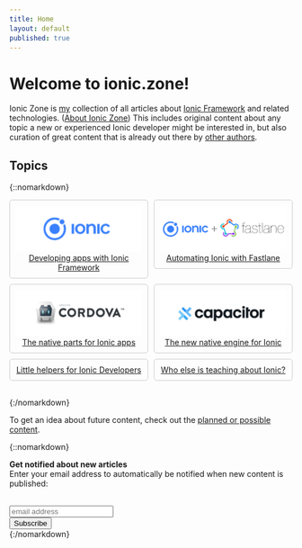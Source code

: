 ```yaml
---
title: Home
layout: default
published: true
---
```


# Welcome to ionic.zone!

Ionic Zone is [my](https://janpiotrowski.de) collection of all articles about [Ionic Framework](http://ionicframework.com/) and related technologies. ([About Ionic Zone](about)) This includes original content about any topic a new or experienced Ionic developer might be interested in, but also curation of great content that is already out there by [other authors](_articles/community.md).

## Topics

<style>
.grid-container {
  display: grid;
  grid-template-columns: repeat(auto-fill, minmax(175px, 2fr));
  grid-gap: 10px;
  margin-bottom:30px;
}
.grid-container div {
  border: 1px solid #ccc;
  border-radius: 5px;
  padding: 10px;
  text-align: center;
}
.grid-container div h2 {
  font-family: "Noto Sans", Helvetica, Arial, sans-serif;
  font-weight: normal;
  margin: 0;
  font-size:1rem;
  display:none;
}
.grid-container div img {
  margin:0;
  display:inline;
}
</style>

{::nomarkdown}
<div class="grid-container">

  <a href="content">
    <div>
      <h2>Ionic</h2>
      <img src="assets/images/index/ionic_logo.png" alt="Ionic Logo" title="Ionic Framework">
      Developing apps with Ionic Framework
    </div>
  </a>

  <a href="fastlane">
    <div>
      <h2>Fastlane and Ionic</h2>
      <img src="assets/images/index/ionic_fastlane.png" alt="Ionic + Fastlane Logos" title="Ionic + Fastlane">
      Automating Ionic with Fastlane
    </div>
  </a>

  <a href="cordova">
    <div>
      <h2>Cordova</h2>
      <img src="assets/images/index/cordova_logo.png" alt="Apache Cordova Logo" title="Cordova">
      The native parts for Ionic apps
    </div>

  <a href="capacitor">
    <div>
      <h2>Capacitor</h2>
      <img src="assets/images/index/capacitor_logo.png" alt="Capacitor Logo" title="Capacitor">
      The new native engine for Ionic
    </div>
  </a>

  <a href="tools">
    <div>
      <h2>Tools</h2>
      Little helpers for Ionic Developers
    </div>
  </a>

  <a href="community">
    <div>
      <h2>[Ionic Community](_articles/community.md)</h2>
      Who else is teaching about Ionic?
    </div>
  </a>

</div>
{:/nomarkdown}

To get an idea about future content, check out the [planned or possible content](content.md).

{::nomarkdown}
<div id="update-box">

  <strong>Get notified about new articles</strong><br>
  Enter your email address to automatically be notified when new content is published:<br>
  <br>

<!-- Begin MailChimp Signup Form -->
<link href="//cdn-images.mailchimp.com/embedcode/horizontal-slim-10_7.css" rel="stylesheet" type="text/css">
<style type="text/css">
	#mc_embed_signup{ clear:left; font:14px Helvetica,Arial,sans-serif; width:100%;}
	/* Add your own MailChimp form style overrides in your site stylesheet or in this style block.
	   We recommend moving this block and the preceding CSS link to the HEAD of your HTML file. */
</style>
<div id="mc_embed_signup">
    <form action="//zone.us16.list-manage.com/subscribe/post?u=343ee35d12246a68f6310af0c&amp;id=f4f6a3f507" method="post" id="mc-embedded-subscribe-form" name="mc-embedded-subscribe-form" class="validate" target="_blank" novalidate>
        <div id="mc_embed_signup_scroll">
            <input type="email" value="" name="EMAIL" class="email" id="mce-EMAIL" placeholder="email address" required>
            <!-- real people should not fill this in and expect good things - do not remove this or risk form bot signups-->
            <div style="position: absolute; left: -5000px;" aria-hidden="true"><input type="text" name="b_343ee35d12246a68f6310af0c_f4f6a3f507" tabindex="-1" value=""></div>
            <div class="clear"><input type="submit" value="Subscribe" name="subscribe" id="mc-embedded-subscribe" class="button"></div>
        </div>
    </form>
</div>
<!--End mc_embed_signup-->

</div>
{:/nomarkdown}
